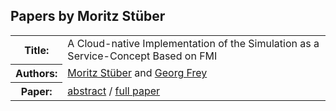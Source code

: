## Papers by Moritz Stüber
<table><tr><th>Title:</th>
<td>A Cloud-native Implementation of the Simulation as a Service-Concept Based on FMI</td>
</tr>
<tr><th>Authors:</th>
<td>
<a href="/proceedings/authors/MoritzStuber">Moritz Stüber</a> and <a href="/proceedings/authors/GeorgFrey">Georg Frey</a></td>
</tr>
<tr><th>Paper:</th>
<td><a href="/abstracts/abstract_5B_1">abstract</a> / <a href="/proceedings/papers/Modelica2021session5B_paper1.pdf">full paper</a></td>
</tr>
</table><br>
